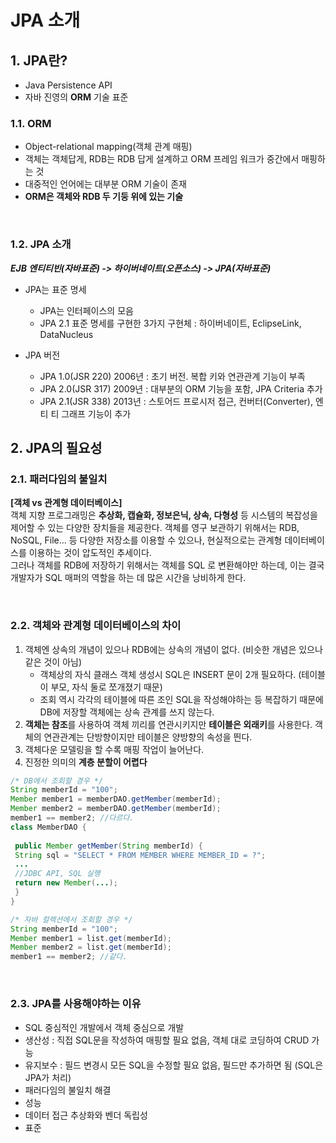 # JPA 소개
## 1. JPA란?
- Java Persistence API
- 자바 진영의 **ORM** 기술 표준

### 1.1. ORM
- Object-relational mapping(객체 관계 매핑)
- 객체는 객체답게, RDB는 RDB 답게 설계하고 ORM 프레임 워크가 중간에서 매핑하는 것
- 대중적인 언어에는 대부분 ORM 기술이 존재
- **ORM은 객체와 RDB 두 기둥 위에 있는 기술**

<br>

### 1.2. JPA 소개
***EJB 엔티티빈(자바표준) -> 하이버네이트(오픈소스) -> JPA(자바표준)***
- JPA는 표준 명세
    + JPA는 인터페이스의 모음
    + JPA 2.1 표준 명세를 구현한 3가지 구현체 : 하이버네이트, EclipseLink, DataNucleus

- JPA 버전
    + JPA 1.0(JSR 220) 2006년 : 초기 버전. 복합 키와 연관관계 기능이 부족
    + JPA 2.0(JSR 317) 2009년 : 대부분의 ORM 기능을 포함, JPA Criteria 추가
    + JPA 2.1(JSR 338) 2013년 : 스토어드 프로시저 접근, 컨버터(Converter), 엔티
티 그래프 기능이 추가



## 2. JPA의 필요성

### 2.1. 패러다임의 불일치
**[객체 vs 관계형 데이터베이스]**  
객체 지향 프로그래밍은 **추상화, 캡슐화, 정보은닉, 상속, 다형성** 등 시스템의 복잡성을 제어할 수 있는 다양한 장치들을 제공한다. 객체를 영구 보관하기 위해서는 RDB, NoSQL, File... 등 다양한 저장소를 이용할 수 있으나, 현실적으로는 관계형 데이터베이스를 이용하는 것이 압도적인 추세이다.  
그러나 객체를 RDB에 저장하기 위해서는 객체를 SQL 로 변환해야만 하는데, 이는 결국 개발자가 SQL 매퍼의 역할을 하는 데 많은 시간을 낭비하게 한다.

<br>

### 2.2. 객체와 관계형 데이터베이스의 차이   
1. 객체엔 상속의 개념이 있으나 RDB에는 상속의 개념이 없다. (비슷한 개념은 있으나 같은 것이 아님)  
    - 객체상의 자식 클래스 객체 생성시 SQL은 INSERT 문이 2개 필요하다. (테이블이 부모, 자식 둘로 쪼개졌기 때문)
    - 조회 역시 각각의 테이블에 따른 조인 SQL을 작성해야하는 등 복잡하기 때문에 DB에 저장할 객체에는 상속 관계를 쓰지 않는다.
2. **객체는 참조**를 사용하여 객체 끼리를 연관시키지만 **테이블은 외래키**를 사용한다. 객체의 연관관계는 단방향이지만 테이블은 양방향의 속성을 띈다.
3. 객체다운 모델링을 할 수록 매핑 작업이 늘어난다.
4. 진정한 의미의 **계층 분할이 어렵다**   
```java
/* DB에서 조회할 경우 */
String memberId = "100";
Member member1 = memberDAO.getMember(memberId);
Member member2 = memberDAO.getMember(memberId);
member1 == member2; //다르다.
class MemberDAO {
 
 public Member getMember(String memberId) {
 String sql = "SELECT * FROM MEMBER WHERE MEMBER_ID = ?";
 ...
 //JDBC API, SQL 실행
 return new Member(...);
 }
}
```
```java
/* 자바 컬렉션에서 조회할 경우 */
String memberId = "100";
Member member1 = list.get(memberId);
Member member2 = list.get(memberId);
member1 == member2; //같다.

```
<br>

### 2.3. JPA를 사용해야하는 이유
- SQL 중심적인 개발에서 객체 중심으로 개발
- 생산성 : 직접 SQL문을 작성하여 매핑할 필요 없음, 객체 대로 코딩하여 CRUD 가능
- 유지보수 : 필드 변경시 모든 SQL을 수정할 필요 없음, 필드만 추가하면 됨 (SQL은 JPA가 처리)
- 패러다임의 불일치 해결
- 성능
- 데이터 접근 추상화와 벤더 독립성
- 표준

